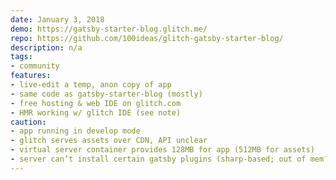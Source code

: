```yaml
---
date: January 3, 2018
demo: https://gatsby-starter-blog.glitch.me/
repo: https://github.com/100ideas/glitch-gatsby-starter-blog/
description: n/a
tags:
- community
features:
- live-edit a temp, anon copy of app
- same code as gatsby-starter-blog (mostly)
- free hosting & web IDE on glitch.com
- HMR working w/ glitch IDE (see note)
caution:
- app running in develop mode
- glitch serves assets over CDN, API unclear
- virtual server container provides 128MB for app (512MB for assets)
- server can’t install certain gatsby plugins (sharp-based; out of mem?)
---
```


